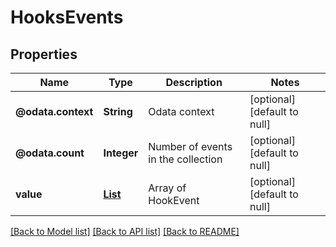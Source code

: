 # HooksEvents
## Properties

| Name | Type | Description | Notes |
|------------ | ------------- | ------------- | -------------|
| **@odata.context** | **String** | Odata context | [optional] [default to null] |
| **@odata.count** | **Integer** | Number of events in the collection | [optional] [default to null] |
| **value** | [**List**](HookEvent.md) | Array of HookEvent | [optional] [default to null] |

[[Back to Model list]](../README.md#documentation-for-models) [[Back to API list]](../README.md#documentation-for-api-endpoints) [[Back to README]](../README.md)

